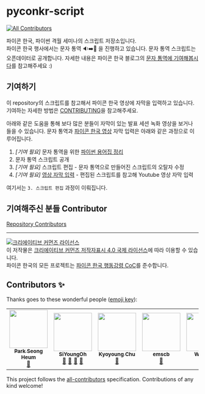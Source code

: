 # pyconkr-script
<!-- ALL-CONTRIBUTORS-BADGE:START - Do not remove or modify this section -->
[![All Contributors](https://img.shields.io/badge/all_contributors-5-orange.svg?style=flat-square)](#contributors-)
<!-- ALL-CONTRIBUTORS-BADGE:END -->
파이콘 한국, 파이썬 격월 세미나의 스크립트 저장소입니다.  
파이콘 한국 행사에서는 문자 통역 :sound::arrow_right::memo: 을 진행하고 있습니다. 문자 통역 스크립트는 오픈데이터로 공개합니다. 자세한 내용은 파이콘 한국 블로그의 [문자 통역에 기여해봅시다](http://blog.pycon.kr/2020/02/24/contribute-speech-to-text-translation/)를 참고해주세요 :)

## 기여하기

이 repository의 스크립트를 참고해서 파이콘 한국 영상에 자막을 입력하고 있습니다.   
기여하는 자세한 방법은 [CONTRIBUTING](./CONTRIBUTING.md)을 참고해주세요. 

아래와 같은 도움을 통해 보다 많은 분들이 자막이 있는 발표 세션 녹화 영상을 보거나 들을 수 있습니다.
문자 통역과 [파이콘 한국 영상](https://www.youtube.com/channel/UC26x6D5xpKx6io4ShfXa_Ow) 자막 입력은 아래와 같은 과정으로 이루어집니다.

1. *[기여 필요]* 문자 통역을 위한 [파이썬 용어집 정리](https://github.com/pythonkr/python-terms)
2. 문자 통역 스크립트 공개
3. *[기여 필요]* 스크립트 편집 - 문자 통역으로 만들어진 스크립트의 오탈자 수정
4. *[기여 필요]* [영상 자막 입력](https://github.com/pythonkr/pyconkr-guide/blob/master/subtitles/00-getting-started.md) - 편집된 스크립트를 참고해 Youtube 영상 자막 입력

여기서는 `3. 스크립트 편집` 과정이 이뤄집니다. 


## 기여해주신 분들 Contributor
[Repository Contributors](https://github.com/pythonkr/pyconkr-script/graphs/contributors)

---
<a rel="license" href="http://creativecommons.org/licenses/by/4.0/"><img alt="크리에이티브 커먼즈 라이선스" style="border-width:0" src="https://i.creativecommons.org/l/by/4.0/88x31.png" /></a><br />이 저작물은 <a rel="license" href="http://creativecommons.org/licenses/by/4.0/">크리에이티브 커먼즈 저작자표시 4.0 국제 라이선스</a>에 따라 이용할 수 있습니다.  
파이콘 한국의 모든 프로젝트는 [파이콘 한국 행동강령 CoC](https://github.com/pythonkr/pycon-code-of-conduct)를 준수합니다. 
## Contributors ✨

Thanks goes to these wonderful people ([emoji key](https://allcontributors.org/docs/en/emoji-key)):

<!-- ALL-CONTRIBUTORS-LIST:START - Do not remove or modify this section -->
<!-- prettier-ignore-start -->
<!-- markdownlint-disable -->
<table>
  <tr>
    <td align="center"><a href="http://seongheum.golony.dev"><img src="https://avatars1.githubusercontent.com/u/10653376?v=4" width="100px;" alt=""/><br /><sub><b>Park Seong Heum</b></sub></a><br /><a href="#projectManagement-golony6449" title="Project Management">📆</a></td>
    <td align="center"><a href="http://ohahohah.com"><img src="https://avatars3.githubusercontent.com/u/17819874?v=4" width="100px;" alt=""/><br /><sub><b>SiYoungOh</b></sub></a><br /><a href="#projectManagement-ohahohah" title="Project Management">📆</a> <a href="https://github.com/pythonkr/pyconkr-script/commits?author=ohahohah" title="Documentation">📖</a> <a href="https://github.com/pythonkr/pyconkr-script/pulls?q=is%3Apr+reviewed-by%3Aohahohah" title="Reviewed Pull Requests">👀</a> <a href="#ideas-ohahohah" title="Ideas, Planning, & Feedback">🤔</a></td>
    <td align="center"><a href="https://chukycheese.github.io"><img src="https://avatars2.githubusercontent.com/u/20205007?v=4" width="100px;" alt=""/><br /><sub><b>Kyoyoung Chu</b></sub></a><br /><a href="#projectManagement-chukycheese" title="Project Management">📆</a></td>
    <td align="center"><a href="https://github.com/emscb"><img src="https://avatars0.githubusercontent.com/u/32407677?v=4" width="100px;" alt=""/><br /><sub><b>emscb</b></sub></a><br /><a href="#projectManagement-emscb" title="Project Management">📆</a></td>
    <td align="center"><a href="https://medium.com/@cmygray"><img src="https://avatars3.githubusercontent.com/u/26966551?v=4" width="100px;" alt=""/><br /><sub><b>Won Kim</b></sub></a><br /><a href="#projectManagement-cmygray" title="Project Management">📆</a></td>
  </tr>
</table>

<!-- markdownlint-enable -->
<!-- prettier-ignore-end -->
<!-- ALL-CONTRIBUTORS-LIST:END -->

This project follows the [all-contributors](https://github.com/all-contributors/all-contributors) specification. Contributions of any kind welcome!